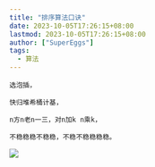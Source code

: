 ```yaml
---
title: "排序算法口诀"
date: 2023-10-05T17:26:15+08:00
lastmod: 2023-10-05T17:26:15+08:00
author: ["SuperEggs"]
tags:
  - 算法
---
```


```azure
选泡插，

快归堆希桶计基，

n方n老n一三，对n加k n乘k，

不稳稳稳不稳稳，不稳不稳稳稳稳。
```


![](https://p.ipic.vip/gxno6d.png)
